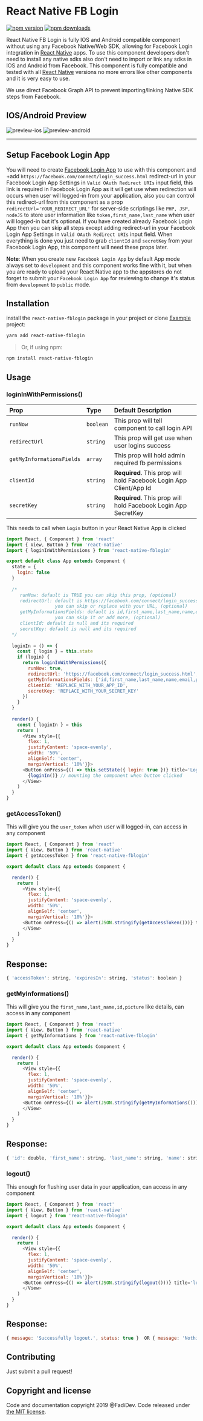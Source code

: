 # React Native FB Login
[![npm version](https://img.shields.io/npm/v/react-native-fblogin.svg?style=flat)](https://www.npmjs.com/package/react-native-fblogin)
[![npm downloads](https://img.shields.io/npm/dm/react-native-fblogin.svg?style=flat-square)](https://www.npmjs.com/package/react-native-fblogin)

React Native FB Login is fully IOS and Android compatible component without using any Facebook Native/Web SDK, allowing for Facebook Login integration in [React Native](https://facebook.github.io/react-native/) apps. To use this component developers don't need to install any native sdks also don't need to import or link any sdks in IOS and Android from Facebook. This component is fully compatible and tested with all [React Native](https://facebook.github.io/react-native/) versions no more errors like other components and it is very easy to use.

We use direct Facebook Graph API to prevent importing/linking Native SDK steps from Facebook.

## IOS/Android Preview

<img src="https://i.imgflip.com/37yyol.gif" alt="preview-ios" /> <img src="https://i.imgflip.com/37yyzb.gif" alt="preview-android" />

---
## Setup Facebook Login App

You will need to create [Facebook Login App](https://developers.facebook.com/apps/) to use with this component and +add `https://facebook.com/connect/login_success.html` redirect-url in your Facebook Login App Settings in `Valid OAuth Redirect URIs` input field, this link is required in Facebook Login App as it will get use when redirection will occurs when user will logged-in from your application, also you can control this redirect-url from this component as a prop `redirectUrl='YOUR_REDIRECT_URL'` for server-side scriptings like `PHP, JSP, nodeJS` to store user information like `token,first_name,last_name` when user will logged-in but it's optional. If you have created already Facebook Login App then you can skip all steps except adding redirect-url in your Facebook Login App Settings in `Valid OAuth Redirect URIs` input field. When everything is done you just need to grab `clientId` and `secretKey` from your Facebook Login App, this component will need these props later.

**Note**: When you create new `Facebook Login App` by default App mode always set to `development` and this component works fine with it, but when you are ready to upload your React Native app to the appstores do not forget to submit your `Facebook Login App` for reviewing to change it's status from `development` to `public` mode.

## Installation

install the `react-native-fblogin` package in your project or clone [Example](https://github.com/fadidevv/react-native-fblogin/tree/master/example) project:

```bash
yarn add react-native-fblogin
```

> Or, if using npm:

```bash
npm install react-native-fblogin
```

## Usage

### loginInWithPermissions()
| Prop | Type | Default Description |
| :--- | :--- | :--- | 
| `runNow` | `boolean` | This prop will tell component to call login API |
| `redirectUrl` | `string` | This prop will get use when user logins success |
| `getMyInformationsFields` | `array` | This prop will hold admin required fb permissions |
| `clientId` | `string` |  **Required**. This prop will hold Facebook Login App Client/App Id |
| `secretKey` | `string` | **Required**. This prop will hold Facebook Login App SecretKey |

This needs to call when `Login` button in your React Native App is clicked

```js
import React, { Component } from 'react'
import { View, Button } from 'react-native'
import { loginInWithPermissions } from 'react-native-fblogin'

export default class App extends Component {
  state = {
    login: false
  }
  
  /*
     runNow: default is TRUE you can skip this prop, (optional)
     redirectUrl: default is https://facebook.com/connect/login_success.html, 
                  you can skip or replace with your URL, (optional)
     getMyInformationsFields: default is id,first_name,last_name,name,email,picture 
                  you can skip it or add more, (optional)
     clientId: default is null and its required
     secretKey: default is null and its required
  */
  
  loginIn = () => {
    const { login } = this.state
    if (login) {
      return loginInWithPermissions({
        runNow: true,
        redirectUrl: 'https://facebook.com/connect/login_success.html',
        getMyInformationsFields: ['id,first_name,last_name,name,email,picture'],
        clientId: 'REPLACE_WITH_YOUR_APP_ID',
        secretKey: 'REPLACE_WITH_YOUR_SECRET_KEY'
      })
    }
  }
  
  render() {
    const { loginIn } = this
    return (
      <View style={{
        flex: 1, 
        justifyContent: 'space-evenly', 
        width: '50%', 
        alignSelf: 'center', 
        marginVertical: '10%'}}>
      <Button onPress={() => this.setState({ login: true })} title='Login'/>
        {loginIn()} // mounting the component when button clicked
      </View>
    )
  }
}
```

### getAccessToken()
This will give you the `user_token` when user will logged-in, can access in any component

```js
import React, { Component } from 'react'
import { View, Button } from 'react-native'
import { getAccessToken } from 'react-native-fblogin'

export default class App extends Component {

  render() {
    return (
      <View style={{
        flex: 1, 
        justifyContent: 'space-evenly', 
        width: '50%', 
        alignSelf: 'center', 
        marginVertical: '10%'}}>
      <Button onPress={() => alert(JSON.stringify(getAccessToken()))} title='getAccessToken'/>
      </View>
    )
  }
}
```

## Response:

```javascript
{ 'accessToken': string, 'expiresIn': string, 'status': boolean }
```

### getMyInformations()
This will give you the `first_name,last_name,id,picture` like details, can access in any component

```js
import React, { Component } from 'react'
import { View, Button } from 'react-native'
import { getMyInformations } from 'react-native-fblogin'

export default class App extends Component {

  render() {
    return (
      <View style={{
        flex: 1, 
        justifyContent: 'space-evenly', 
        width: '50%', 
        alignSelf: 'center', 
        marginVertical: '10%'}}>
      <Button onPress={() => alert(JSON.stringify(getMyInformations()))} title='getMyInformations'/>
      </View>
    )
  }
}
```

## Response:

```javascript 
{ 'id': double, 'first_name': string, 'last_name': string, 'name': string, 'email': string, 'picture': string }
```

### logout()

This enough for flushing user data in your application, can access in any component

```js
import React, { Component } from 'react'
import { View, Button } from 'react-native'
import { logout } from 'react-native-fblogin'

export default class App extends Component {

  render() {
    return (
      <View style={{
        flex: 1, 
        justifyContent: 'space-evenly', 
        width: '50%', 
        alignSelf: 'center', 
        marginVertical: '10%'}}>
      <Button onPress={() => alert(JSON.stringify(logout()))} title='logout'/>
      </View>
    )
  }
}
```

## Response:

```javascript
{ message: 'Successfully logout.', status: true }  OR { message: 'Nothing to logout.', status: false }
```

## Contributing
Just submit a pull request!

## Copyright and license

Code and documentation copyright 2019 @FadiDev. Code released under [the MIT license](https://github.com/magus/react-native-fblogin/blob/master/LICENSE).
